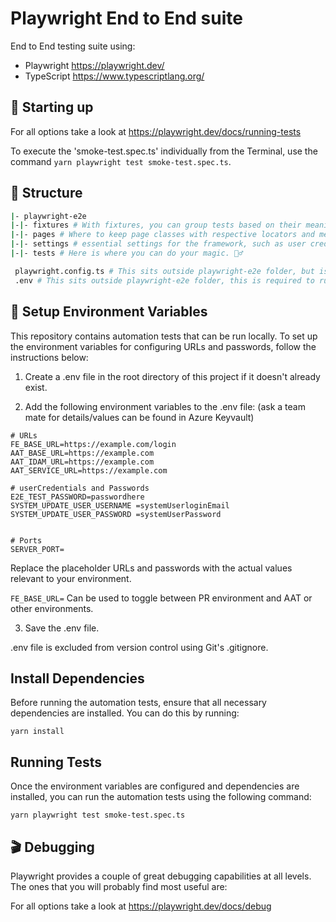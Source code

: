 # Playwright End to End suite

End to End testing suite using:

- Playwright https://playwright.dev/
- TypeScript https://www.typescriptlang.org/

## 🤖 Starting up

For all options take a look at https://playwright.dev/docs/running-tests

To execute the 'smoke-test.spec.ts' individually from the Terminal, use the command `yarn playwright test smoke-test.spec.ts`.

## 📁 Structure

```sh
|- playwright-e2e
|-|- fixtures # With fixtures, you can group tests based on their meaning, instead of their common setup.
|-|- pages # Where to keep page classes with respective locators and methods. We utilise POM (Page Object Modeling).
|-|- settings # essential settings for the framework, such as user credentials and URLs.
|-|- tests # Here is where you can do your magic. 🧙‍♂️

 playwright.config.ts # This sits outside playwright-e2e folder, but is the config file for playwright only tests.
 .env # This sits outside playwright-e2e folder, this is required to run your tests locally. See Setup Environment Variables below.
```

## 🔐 Setup Environment Variables

This repository contains automation tests that can be run locally. To set up the environment variables for configuring URLs and passwords, follow the instructions below:

1. Create a .env file in the root directory of this project if it doesn't already exist.

2. Add the following environment variables to the .env file: (ask a team mate for details/values can be found in Azure Keyvault)

```
# URLs
FE_BASE_URL=https://example.com/login
AAT_BASE_URL=https://example.com
AAT_IDAM_URL=https://example.com
AAT_SERVICE_URL=https://example.com

# userCredentials and Passwords
E2E_TEST_PASSWORD=passwordhere
SYSTEM_UPDATE_USER_USERNAME =systemUserloginEmail
SYSTEM_UPDATE_USER_PASSWORD =systemUserPassword


# Ports
SERVER_PORT=
```
Replace the placeholder URLs and passwords with the actual values relevant to your environment.

`FE_BASE_URL=` Can be used to toggle between PR environment and AAT or other environments.

3. Save the .env file.

.env file is excluded from version control using Git's .gitignore.

## Install Dependencies

Before running the automation tests, ensure that all necessary dependencies are installed. You can do this by running:

```
yarn install
```

## Running Tests

Once the environment variables are configured and dependencies are installed, you can run the automation tests using the following command:
```
yarn playwright test smoke-test.spec.ts
```

## 🎬 Debugging

Playwright provides a couple of great debugging capabilities at all levels. The ones that you will probably find most useful are:

For all options take a look at https://playwright.dev/docs/debug
